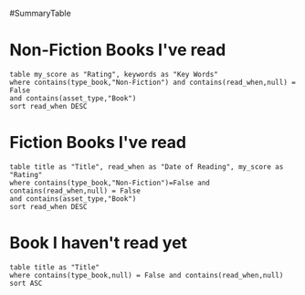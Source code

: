 #SummaryTable 
# Non-Fiction Books I've read

```dataview
table my_score as "Rating", keywords as "Key Words"
where contains(type_book,"Non-Fiction") and contains(read_when,null) = False
and contains(asset_type,"Book")
sort read_when DESC
``` 


# Fiction Books I've read

```dataview
table title as "Title", read_when as "Date of Reading", my_score as "Rating"
where contains(type_book,"Non-Fiction")=False and contains(read_when,null) = False
and contains(asset_type,"Book")
sort read_when DESC
```


# Book I haven't read yet
```dataview
table title as "Title" 
where contains(type_book,null) = False and contains(read_when,null)
sort ASC
```


